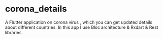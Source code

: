 # corona_details

A  Flutter application on corona virus , which you can get updated details about different countries.
In this app I use Bloc architecture & Rxdart & Rest libraries.


